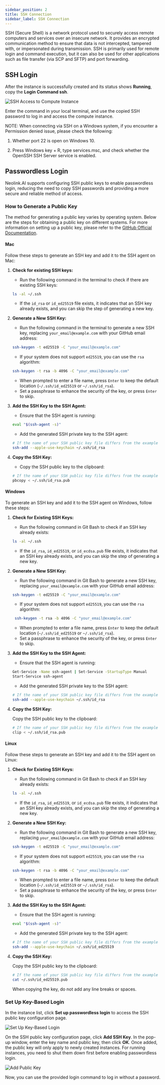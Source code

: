 ```yaml
---
sidebar_position: 2
title: SSH Connection
sidebar_label: SSH Connection
---
```


SSH (Secure Shell) is a network protocol used to securely access remote computers and services over an insecure network. It provides an encrypted communication method to ensure that data is not intercepted, tampered with, or impersonated during transmission. SSH is primarily used for remote login and command execution, but it can also be used for other applications such as file transfer (via SCP and SFTP) and port forwarding.

## SSH Login

After the instance is successfully created and its status shows **Running**, copy the **Login Command ssh**.

![SSH Access to Compute Instance](../../static/en-img/ssh/ssh-1.png)

Enter the command in your local terminal, and use the copied SSH password to log in and access the compute instance.

NOTE: When connecting via SSH on a Windows system, if you encounter a Permission denied issue, please check the following:

1. Whether port 22 is open on Windows 10.

2. Press Windows key + R, type services.msc, and check whether the OpenSSH SSH Server service is enabled.

## Passwordless Login

Neolink.AI supports configuring SSH public keys to enable passwordless login, reducing the need to copy SSH passwords and providing a more secure and reliable method of access.

### How to Generate a Public Key

The method for generating a public key varies by operating system. Below are the steps for obtaining a public key on different systems. For more information on setting up a public key, please refer to the [GitHub Official Documentation](https://docs.github.com/en/authentication/connecting-to-github-with-ssh/generating-a-new-ssh-key-and-adding-it-to-the-ssh-agent).

#### Mac

Follow these steps to generate an SSH key and add it to the SSH agent on Mac:

1. **Check for existing SSH keys:**

   - Run the following command in the terminal to check if there are existing SSH keys:

   ```bash
   ls -al ~/.ssh
   ```

   - If the `id_rsa` or `id_ed25519` file exists, it indicates that an SSH key already exists, and you can skip the step of generating a new key.

2. **Generate a New SSH Key:**

   - Run the following command in the terminal to generate a new SSH key, replacing `your_email@example.com` with your GitHub email address:

   ```bash
   ssh-keygen -t ed25519 -C "your_email@example.com"
   ```

   - If your system does not support `ed25519`, you can use the `rsa` algorithm:

   ```bash
   ssh-keygen -t rsa -b 4096 -C "your_email@example.com"
   ```

   - When prompted to enter a file name, press `Enter` to keep the default location (`~/.ssh/id_ed25519` or `~/.ssh/id_rsa`).
   - Set a passphrase to enhance the security of the key, or press `Enter` to skip.

3. **Add the SSH Key to the SSH Agent:**

   - Ensure that the SSH agent is running:

   ```bash
   eval "$(ssh-agent -s)"
   ```

   - Add the generated SSH private key to the SSH agent:

   ```bash
   # If the name of your SSH public key file differs from the example code, modify the file name to match your current setup.
   ssh-add --apple-use-keychain ~/.ssh/id_rsa
   ```

4. **Copy the SSH Key:**

   - Copy the SSH public key to the clipboard:

   ```bash
   # If the name of your SSH public key file differs from the example code, modify the file name to match your current setup.
   pbcopy < ~/.ssh/id_rsa.pub
   ```

#### Windows

To generate an SSH key and add it to the SSH agent on Windows, follow these steps:

1. **Check for Existing SSH Keys:**

   - Run the following command in Git Bash to check if an SSH key already exists:

   ```bash
   ls -al ~/.ssh
   ```

   - If the `id_rsa`, `id_ed25519`, or `id_ecdsa.pub` file exists, it indicates that an SSH key already exists, and you can skip the step of generating a new key.

2. **Generate a New SSH Key:**

   - Run the following command in Git Bash to generate a new SSH key, replacing `your_email@example.com` with your GitHub email address:

   ```bash
   ssh-keygen -t ed25519 -C "your_email@example.com"
   ```

   - If your system does not support `ed25519`, you can use the `rsa` algorithm:

   ```bash
    ssh-keygen -t rsa -b 4096 -C "your_email@example.com"
   ```

   - When prompted to enter a file name, press `Enter` to keep the default location (`~/.ssh/id_ed25519` or `~/.ssh/id_rsa`).
   - Set a passphrase to enhance the security of the key, or press `Enter` to skip.

3. **Add the SSH Key to the SSH Agent:**

   - Ensure that the SSH agent is running:

   ```bash
   Get-Service -Name ssh-agent | Set-Service -StartupType Manual
   Start-Service ssh-agent
   ```

   - Add the generated SSH private key to the SSH agent:

   ```bash
   # If the name of your SSH public key file differs from the example code, modify the file name to match your current setup.
   ssh-add --apple-use-keychain ~/.ssh/id_rsa
   ```

4. **Copy the SSH Key:**

   Copy the SSH public key to the clipboard:

   ```bash
   # If the name of your SSH public key file differs from the example code, modify the file name to match your current setup.
   clip < ~/.ssh/id_rsa.pub
   ```

#### Linux

Follow these steps to generate an SSH key and add it to the SSH agent on Linux:

1. **Check for Existing SSH Keys:**

   - Run the following command in Git Bash to check if an SSH key already exists:

   ```bash
   ls -al ~/.ssh
   ```

   - If the `id_rsa`, `id_ed25519`, or `id_ecdsa.pub` file exists, it indicates that an SSH key already exists, and you can skip the step of generating a new key.

2. **Generate a New SSH Key:**

   - Run the following command in Git Bash to generate a new SSH key, replacing `your_email@example.com` with your GitHub email address:

   ```bash
   ssh-keygen -t ed25519 -C "your_email@example.com"
   ```

   - If your system does not support `ed25519`, you can use the `rsa` algorithm:

   ```bash
   ssh-keygen -t rsa -b 4096 -C "your_email@example.com"
   ```

   - When prompted to enter a file name, press `Enter` to keep the default location (`~/.ssh/id_ed25519` or `~/.ssh/id_rsa`).
   - Set a passphrase to enhance the security of the key, or press `Enter` to skip.

3. **Add the SSH Key to the SSH Agent:**

   - Ensure that the SSH agent is running:

   ```bash
   eval "$(ssh-agent -s)"
   ```

   - Add the generated SSH private key to the SSH agent:

   ```bash
   # If the name of your SSH public key file differs from the example code, modify the file name to match your current setup.
   ssh-add --apple-use-keychain ~/.ssh/id_ed25519
   ```

4. **Copy the SSH Key:**

   Copy the SSH public key to the clipboard:

   ```bash
   # If the name of your SSH public key file differs from the example code, modify the file name to match your current setup.
   cat ~/.ssh/id_ed25519.pub
   ```

   When copying the key, do not add any line breaks or spaces.

### Set Up Key-Based Login

In the instance list, click **Set up passwordless login** to access the SSH public key configuration page.

![Set Up Key-Based Login](../../static/en-img/ssh/ssh-4.png)

On the SSH public key configuration page, click **Add SSH Key**. In the pop-up window, enter the key name and public key, then click **OK**. Once added, the public key will only apply to newly created instances. For running instances, you need to shut them down first before enabling passwordless login.

![Add Public Key](../../static/en-img/ssh/ssh-3.png)

Now, you can use the provided login command to log in without a password.
